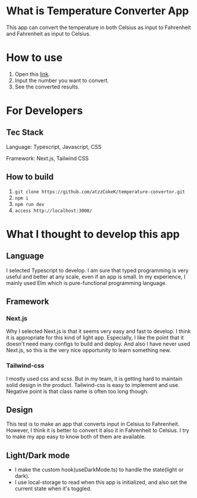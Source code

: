 # What is Temperature Converter App

This app can convert the temperature in both Celsius as input to Fahrenheit and Fahrenheit as input to Celsius.

# How to use

1. Open this [link](https://a2c-temperature-convertor.vercel.app/).
2. Input the number you want to convert.
3. See the converted results.

# For Developers

## Tec Stack

Language: Typescript, Javascript, CSS

Framework: Next.js, Tailwind CSS

## How to build

1. `git clone https://github.com/atzzCokeK/temperature-convertor.git`
2. `npm i`
3. `npm run dev`
4. `access http://localhost:3000/`

# What I thought to develop this app

## Language

I selected Typescript to develop. I am sure that typed programming is very useful and better at any scale, even if an app is small.
In my experience, I mainly used Elm which is pure-functional programming language.

## Framework

### Next.js

Why I selected Next.js is that it seems very easy and fast to develop. I think it is appropriate for this kind of light app. Especially, I like the point that it doesn't need many configs to build and deploy. And also I have never used Next.js, so this is the very nice opportunity to learn something new.

### Tailwind-css

I mostly used css and scss. But in my team, it is getting hard to maintain solid design in the product. Tailwind-css is easy to implement and use. Negative point is that class name is often too long though.

## Design

This test is to make an app that converts input in Celsius to Fahrenheit. However, I think it is better to convert it also it in Fahrenheit to Celsius. I try to make my app easy to know both of them are available.

## Light/Dark mode

- I make the custom hook(useDarkMode.ts) to handle the state(light or dark).
- I use local-storage to read when this app is initialized, and also set the current state when it's toggled.

